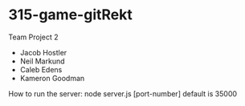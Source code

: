 # 315-game-gitRekt
Team Project 2
* Jacob Hostler
* Neil Markund
* Caleb Edens
* Kameron Goodman

How to run the server: 
node server.js [port-number]
default is 35000
